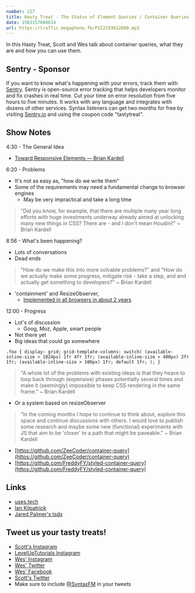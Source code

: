 ```yaml
---
number: 227
title: Hasty Treat - The Status of Element Queries / Container Queries
date: 1583157600634
url: https://traffic.megaphone.fm/FSI2193612600.mp3
---
```


In this Hasty Treat, Scott and Wes talk about container queries, what they are and how you can use them.

## Sentry - Sponsor
If you want to know what's happening with your errors, track them with [Sentry](https://sentry.io/). Sentry is open-source error tracking that helps developers monitor and fix crashes in real time. Cut your time on error resolution from five hours to five minutes. It works with any language and integrates with dozens of other services. Syntax listeners can get two months for free by visiting [Sentry.io](https://sentry.io/) and using the coupon code "tastytreat".

## Show Notes

4:30 - The General Idea

* [Toward Responsive Elements — Brian Kardell](https://bkardell.com/blog/TowardResponsive.html?1)

6:20 - Problems

* It's not as easy as, "how do we write them"
* Some of the requirements may need a fundamental change to browser engines
  * May be very impractical and take a long time

> "Did you know, for example, that there are multiple many year long efforts with huge investments underway already aimed at unlocking many new things in CSS? There are - and I don't mean Houdini!" ~ Brian Kardell

8:56 - What's been happening?

* Lots of conversations
* Dead ends

> "How do we make this into more solvable problems?" and "How do we actually make some progress, mitigate risk - take a step, and and actually get something to developers?" ~ Brian Kardell

* 'containment' and ResizeObserver,
  * [Implemented in all browsers in about 2 years](https://webkit.org/blog/9997/resizeobserver-in-webkit/)

12:00 - Progress

* Lot's of discussion
  * Goog, Moz, Apple, smart people
* Not there yet
* Big ideas that could go somewhere

`.foo {
  display: grid;
  grid-template-columns: switch(
    (available-inline-size > 1024px) 1fr 4fr 1fr;
    (available-inline-size > 400px) 2fr 1fr;
    (available-inline-size > 100px) 1fr;
    default 1fr;
    );
  }`

> "A whole lot of the problems with existing ideas is that they heave to loop back through (expensive) phases potentially several times and make it (seemingly) impossible to keep CSS rendering in the same frame."  ~ Brian Kardell

* Or a system based on resizeObserver

> "In the coming months I hope to continue to think about, explore this space and continue discussions with others. I would love to publish some research and maybe some new (functional) experiments with JS that aim to be 'closer' to a path that might be paveable." ~ Brian Kardell

* [https://github.com/ZeeCoder/container-query](https://github.com/ZeeCoder/container-query)
* [https://github.com/FreddyFY/styled-container-query](https://github.com/FreddyFY/styled-container-query)

## Links
* [uses.tech](https://uses.tech/)
* [Ian Kilpatrick](https://www.linkedin.com/in/ian-kilpatrick-9b68a373/)
* [Jared Palmer's tsdx](https://github.com/jaredpalmer/tsdx)

## Tweet us your tasty treats!
* [Scott's Instagram](https://www.instagram.com/stolinski/)
* [LevelUpTutorials Instagram](https://www.instagram.com/LevelUpTutorials/)
* [Wes' Instagram](https://www.instagram.com/wesbos/)
* [Wes' Twitter](https://twitter.com/wesbos)
* [Wes' Facebook](https://www.facebook.com/wesbos.developer)
* [Scott's Twitter](https://twitter.com/stolinski)
* Make sure to include [@SyntaxFM](https://twitter.com/SyntaxFM) in your tweets
